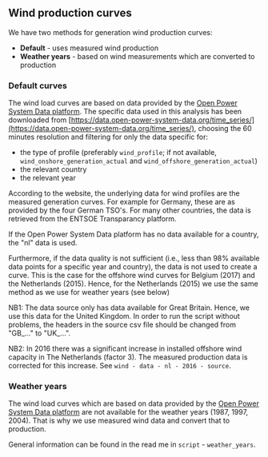 ## Wind production curves

We have two methods for generation wind production curves:

* **Default** - uses measured wind production
* **Weather years** - based on wind measurements which are converted to production

### Default curves
The wind load curves are based on data provided by the [Open Power System Data platform](https://data.open-power-system-data.org). The specific data used in this analysis has been downloaded from [https://data.open-power-system-data.org/time_series/](https://data.open-power-system-data.org/time_series/), choosing the 60 minutes resolution and filtering for only the data specific for:

* the type of profile (preferably `wind_profile`; if not available, `wind_onshore_generation_actual` and `wind_offshore_generation_actual`)
* the relevant country
* the relevant year

According to the website, the underlying data for wind profiles are the measured generation curves. For example for Germany, these are as provided by the four German TSO's. For many other countries, the data is retrieved from the ENTSOE Transparancy platform.

If the Open Power System Data platform has no data available for a country, the "nl" data is used.

Furthermore, if the data quality is not sufficient (i.e., less than 98% available data points for a specific year and country), the data is not used to create a curve. This is the case for the offshore wind curves for Belgium (2017) and the Netherlands (2015). Hence, for the Netherlands (2015) we use the same method as we use for weather years (see below)

NB1: The data source only has data available for Great Britain. Hence, we use this data for the United Kingdom. In order to run the script without problems, the headers in the source csv file should be changed from "GB\_..." to "UK\_...".

NB2: In 2016 there was a significant increase in installed offshore wind capacity in The Netherlands (factor 3). The measured production data is corrected for this increase. See `wind - data - nl - 2016 - source`.

### Weather years
The wind load curves which are based on data provided by the [Open Power System Data platform](https://data.open-power-system-data.org) are not available for the weather years (1987, 1997, 2004). That is why we use measured wind data and convert that to production.

General information can be found in the read me in `script` - `weather_years`.

